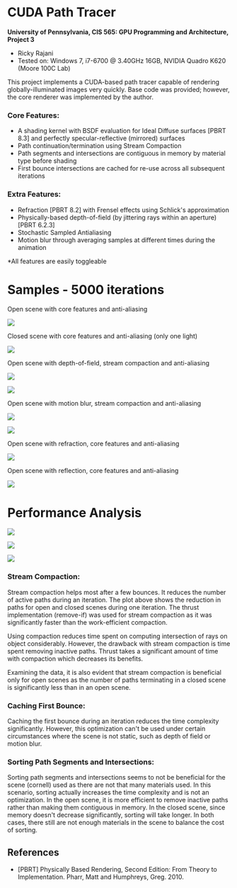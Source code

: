 CUDA Path Tracer
================

**University of Pennsylvania, CIS 565: GPU Programming and Architecture, Project 3**

* Ricky Rajani
* Tested on: Windows 7, i7-6700 @ 3.40GHz 16GB, NVIDIA Quadro K620 (Moore 100C Lab)

This project implements a CUDA-based path tracer capable of rendering globally-illuminated images very quickly. Base code was provided; however, the core renderer was implemented by the author.

### Core Features:
- A shading kernel with BSDF evaluation for Ideal Diffuse surfaces [PBRT 8.3] and perfectly specular-reflective (mirrored) surfaces
- Path continuation/termination using Stream Compaction
- Path segments and intersections are contiguous in memory by material type before shading
- First bounce intersections are cached for re-use across all subsequent iterations

### Extra Features:
- Refraction [PBRT 8.2] with Frensel effects using Schlick's approximation
- Physically-based depth-of-field (by jittering rays within an aperture) [PBRT 6.2.3]
- Stochastic Sampled Antialiasing
- Motion blur through averaging samples at different times during the animation

*All features are easily toggleable

# Samples - 5000 iterations

Open scene with core features and anti-aliasing

![](img/samples/open-basic.PNG)

Closed scene with core features and anti-aliasing (only one light)

![](img/samples/closed-basic.PNG)

Open scene with depth-of-field, stream compaction and anti-aliasing

![](img/samples/dof2.PNG)

![](img/samples/dof.PNG)

Open scene with motion blur, stream compaction and anti-aliasing

![](img/samples/motion2.PNG)

![](img/samples/motion.PNG)

Open scene with refraction, core features and anti-aliasing

![](img/samples/refract2.png)

Open scene with reflection, core features and anti-aliasing

![](img/samples/refract.PNG)

# Performance Analysis

![](img/optimizations-open.PNG)

![](img/optimizations-closed-graph.PNG)

![](img/active-paths-graph.PNG)

### Stream Compaction:

Stream compaction helps most after a few bounces. It reduces the number of active paths during an iteration. The plot above shows the reduction in paths for open and closed scenes during one iteration. The thrust implementation (remove-if) was used for stream compaction as it was significantly faster than the work-efficient compaction.

Using compaction reduces time spent on computing intersection of rays on object considerably. However, the drawback with stream compaction is time spent removing inactive paths. Thrust takes a significant amount of time with compaction which decreases its benefits.

Examining the data, it is also evident that stream compaction is beneficial only for open scenes as the number of paths terminating in a closed scene is significantly less than in an open scene. 

### Caching First Bounce:

Caching the first bounce during an iteration reduces the time complexity significantly. However, this optimization can't be used under certain circumstances where the scene is not static, such as depth of field or motion blur. 

### Sorting Path Segments and Intersections:

Sorting path segments and intersections seems to not be beneficial for the scene (cornell) used as there are not that many materials used. In this scenario, sorting actually increases the time complexity and is not an optimization. In the open scene, it is more efficient to remove inactive paths rather than making them contiguous in memory. In the closed scene, since memory doesn't decrease significantly, sorting will take longer. In both cases, there still are not enough materials in the scene to balance the cost of sorting.

## References
- [PBRT] Physically Based Rendering, Second Edition: From Theory to Implementation. Pharr, Matt and Humphreys, Greg. 2010.
